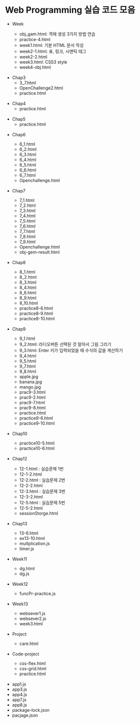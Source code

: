 <!DOCTYPE html>
<head></head>
<body>
    <h1>Web Programming 실습 코드 모음</h1>
    <ul>
        <li>Week</li>
            <ul>
                <li>obj_gam.html: 객체 생성 3가지 방법 연습</li>
                <li>practice-4.html</li>
                <li>week1.html: 기본 HTML 문서 작성</li> 
                <li>week2-1.html: 표, 링크, 시맨틱 태그</li>
                <li>week2-2.html</li>
                <li>week3.html: CSS3 style</li>
                <li>week4-obj.html</li>
            </ul>
        </li>
        <br>
        <li>Chap3</a>
            <ul>   
                <li>3_7.html</li>
                <li>OpenChallenge2.html</li>
                <li>practice.html</li>
            </ul>
        </li>
        <br>
        <li>Chap4</a>
            <ul>   
                <li>practice.html</li>
            </ul>
        </li>
        <br>
        <li>Chap5</a>
            <ul>   
                <li>practice.html</li>
            </ul>
        </li>
        <br>
        <li>Chap6</li>
            <ul>
                <li>6_1.html</li>
                <li>6_2.html</li>
                <li>6_3.html</li>
                <li>6_4.html</li>
                <li>6_5.html</li>
                <li>6_6.html</li>
                <li>6_7.html</li>
                <li>Openchallenge.html</li>
            </ul>
        </li>
        <br>
        <li>Chap7</li>
            <ul>
                <li>7_1.html</li>
                <li>7_2.html</li>
                <li>7_3.html</li>
                <li>7_4.html</li>
                <li>7_5.html</li>
                <li>7_6.html</li>
                <li>7_7.html</li>
                <li>7_8.html</li>
                <li>7_9.html</li>
                <li>Openchallenge.html</li>
                <li>obj-gem-result.html</li>
            </ul>
        </li>
        <br>
        <li>Chap8</li>
            <ul>
                <li>8_1.html</li>
                <li>8_2.html</li>
                <li>8_3.html</li>
                <li>8_4.html</li>
                <li>8_6.html</li>
                <li>8_9.html</li>
                <li>8_10.html</li>
                <li>practice8-6.html</li>
                <li>practice8-9.html</li>
                <li>practice8-10.html</li>
            </ul>
        </li>
        <br>
        <li>Chap9</li>
            <ul>
                <li>9_1.html</li>
                <li>9_2.html: 라디오버튼 선택된 것 알아서 그림 그리기</li>
                <li>9_3.html: Enter 키가 입력되었을 때 수식의 값을 계산하기</li>
                <li>9_4.html</li>
                <li>9_5.html</li>
                <li>9_7.html</li>
                <li>9_8.html</li>
                <li>apple.jpg</li>
                <li>banana.jpg</li>
                <li>mango.jpg</li>
                <li>prac9-3.html</li>
                <li>prac9-2.html</li>
                <li>prac9-7.html</li>
                <li>prac9-8.html</li>
                <li>practice.html</li>
                <li>practice9-6.html</li>
                <li>practice9-10.html</li>
            </ul>
        </li>
        <br>
        <li>Chap10</li>
            <ul>
                <li>practice10-5.html</li>
                <li>practice10-6.html</li>
            </ul>
        </li>
        <br>
        <li>Chap12</li>
            <ul>
                <li>12-1.html : 실습문제 1번</li> 
                <li>12-1-2.html</li>
                <li>12-2.html :  실습문제 2번</li>
                <li>12-2-2.html</li>
                <li>12-3.html : 실습문제 3번</li> 
                <li>12-3-2.html</li>
                <li>12-5.html :  실습문제 5번</li>
                <li>12-5-2.html</li>
                <li>sessionStorge.html</li>
            </ul>
        </li>
        <br>
        <li>Chap13</li>
            <ul>
                <li>13-6.html</li>
                <li>ex13-10.html</li>
                <li>multplication.js</li>
                <li>timer.js</li>
            </ul>
        </li>
        <br>
        <li>Week11</li>
            <ul>
                <li>dg.html</li>
                <li>dg.js</li>
            </ul>
        </li>
        <br>
        <li>Week12</li>
            <ul>
                <li>funcPr-practice.js</li>
            </ul>
        </li>
        <br>
        <li>Week13</li>
            <ul>
                <li>websever1.js</li>
                <li>websever2.js</li>
                <li>week3.html
            </ul>
        </li>
        <br>
        <li>Project</li>
            <ul>
                <li>care.html</li>
            </ul>
        </li>
        <br>
        <li>Code-project</li>
            <ul>
                <li>css-flex.html</li>
                <li>css-grid.html</li>
                <li>practice.html</li>
            </ul>
        </li>
        <br>
        <li>app1.js</li>
        <li>app3.js</li>
        <li>app4.js</li>
        <li>app7.js</li>
        <li>app8.js</li>
        <li>package-lock.json</li>
        <li>pacjage.json</li>
</body>
</html>
